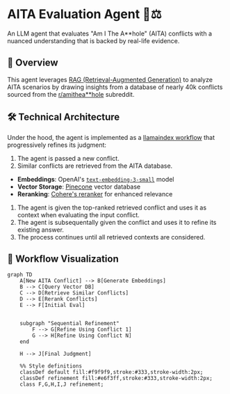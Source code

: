 # AITA Evaluation Agent 🤖⚖️

An LLM agent that evaluates "Am I The A**hole" (AITA) conflicts with a nuanced understanding that is backed by real-life evidence.

## 🌟 Overview

This agent leverages [RAG (Retrieval-Augmented Generation)](https://docs.llamaindex.ai/en/stable/understanding/rag/) to analyze AITA scenarios by drawing insights from a database of nearly 40k conflicts sourced from the [r/amithea**hole](https://www.reddit.com/r/AmItheAsshole/) subreddit.

## 🛠️ Technical Architecture

Under the hood, the agent is implemented as a [llamaindex workflow](https://docs.llamaindex.ai/en/stable/module_guides/workflow/) that progressively refines its judgment:

1. The agent is passed a new conflict.
2. Similar conflicts are retrieved from the AITA database.
- **Embeddings**: OpenAI's [`text-embedding-3-small`](https://platform.openai.com/docs/guides/embeddings/) model
- **Vector Storage**: [Pinecone](https://www.pinecone.io/) vector database
- **Reranking**: [Cohere's reranker](https://cohere.com/rerank) for enhanced relevance
1. The agent is given the top-ranked retrieved conflict and uses it as context when evaluating the input conflict.
2. The agent is subsequentally given the conflict and uses it to refine its existing answer. 
3. The process continues until all retrieved contexts are considered.

## 🔄 Workflow Visualization

```mermaid
graph TD
    A[New AITA Conflict] --> B[Generate Embeddings]
    B --> C[Query Vector DB]
    C --> D[Retrieve Similar Conflicts]
    D --> E[Rerank Conflicts]
    E --> F[Initial Eval]
    

    subgraph "Sequential Refinement"
        F --> G[Refine Using Conflict 1]
        G --> H[Refine Using Conflict N]
    end
    
    H --> J[Final Judgment]

    %% Style definitions
    classDef default fill:#f9f9f9,stroke:#333,stroke-width:2px;
    classDef refinement fill:#e6f3ff,stroke:#333,stroke-width:2px;
    class F,G,H,I,J refinement;
```

